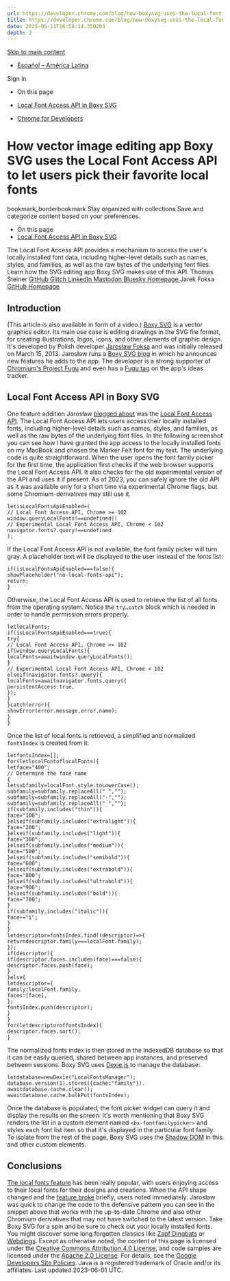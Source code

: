 ```yaml
---
url: https://developer.chrome.com/blog/how-boxysvg-uses-the-local-font-access-api?hl=en
title: https://developer.chrome.com/blog/how-boxysvg-uses-the-local-font-access-api?hl=en
date: 2025-05-11T16:56:14.350283
depth: 2
---
```


[ Skip to main content ](https://developer.chrome.com/blog/how-boxysvg-uses-the-local-font-access-api?hl=en#main-content)
  * [Español – América Latina](https://developer.chrome.com/blog/how-boxysvg-uses-the-local-font-access-api?hl=es-419)

Sign in


  * On this page
  * [Local Font Access API in Boxy SVG](https://developer.chrome.com/blog/how-boxysvg-uses-the-local-font-access-api?hl=en#local_font_access_api_in_boxy_svg)


  * [ Chrome for Developers ](https://developer.chrome.com/)


#  How vector image editing app Boxy SVG uses the Local Font Access API to let users pick their favorite local fonts 
bookmark_borderbookmark Stay organized with collections  Save and categorize content based on your preferences. 
  * On this page
  * [Local Font Access API in Boxy SVG](https://developer.chrome.com/blog/how-boxysvg-uses-the-local-font-access-api?hl=en#local_font_access_api_in_boxy_svg)


The Local Font Access API provides a mechanism to access the user's locally installed font data, including higher-level details such as names, styles, and families, as well as the raw bytes of the underlying font files. Learn how the SVG editing app Boxy SVG makes use of this API.
Thomas Steiner 
[ GitHub ](https://github.com/tomayac) [ Glitch ](https://glitch.com/@tomayac) [ LinkedIn ](https://www.linkedin.com/in/thomassteinerlinkedin) [ Mastodon ](https://toot.cafe/@tomayac) [ Bluesky ](https://bsky.app/profile/tomayac.com) [ Homepage ](https://blog.tomayac.com/)
Jarek Foksa 
[ GitHub ](https://github.com/jarek-foksa) [ Homepage ](http://foksa.name/)
## Introduction
(This article is also available in form of a video.)
[Boxy SVG](https://boxy-svg.com/) is a vector graphics editor. Its main use case is editing drawings in the SVG file format, for creating illustrations, logos, icons, and other elements of graphic design. It's developed by Polish developer [Jarosław Foksa](https://foksa.name/) and was initially released on March 15, 2013. Jarosław runs a [Boxy SVG blog](https://boxy-svg.com/blog/) in which he announces new features he adds to the app. The developer is a strong supporter of [Chromium's Project Fugu](https://developer.chrome.com/capabilities) and even has a [Fugu tag](https://boxy-svg.com/ideas?tag=Fugu) on the app's ideas tracker.
## Local Font Access API in Boxy SVG
One feature addition Jarosław [blogged about](https://boxy-svg.com/blog/15/enabling-local-system-fonts-support) was the [Local Font Access API](https://developer.mozilla.org/docs/Web/API/Local_Font_Access_API). The Local Font Access API lets users access their locally installed fonts, including higher-level details such as names, styles, and families, as well as the raw bytes of the underlying font files. In the following screenshot you can see how I have granted the app access to the locally installed fonts on my MacBook and chosen the Marker Felt font for my text.
The underlying code is quite straightforward. When the user opens the font family picker for the first time, the application first checks if the web browser supports the Local Font Access API.
It also checks for the old experimental version of the API and uses it if present. As of 2023, you can safely ignore the old API as it was available only for a short time via experimental Chrome flags, but some Chromium-derivatives may still use it.
```
letisLocalFontsApiEnabled=(
// Local Font Access API, Chrome >= 102
window.queryLocalFonts!==undefined||
// Experimental Local Font Access API, Chrome < 102
navigator.fonts?.query!==undefined
);

```

If the Local Font Access API is not available, the font family picker will turn gray. A placeholder text will be displayed to the user instead of the fonts list:
```
if(isLocalFontsApiEnabled===false){
showPlaceholder("no-local-fonts-api");
return;
}

```

Otherwise, the Local Font Access API is used to retrieve the list of all fonts from the operating system. Notice the `try…catch` block which is needed in order to handle permission errors properly.
```
letlocalFonts;
if(isLocalFontsApiEnabled===true){
try{
// Local Font Access API, Chrome >= 102
if(window.queryLocalFonts){
localFonts=awaitwindow.queryLocalFonts();
}
// Experimental Local Font Access API, Chrome < 102
elseif(navigator.fonts?.query){
localFonts=awaitnavigator.fonts.query({
persistentAccess:true,
});
}
}catch(error){
showError(error.message,error.name);
}
}

```

Once the list of local fonts is retrieved, a simplified and normalized `fontsIndex` is created from it:
```
letfontsIndex=[];
for(letlocalFontoflocalFonts){
letface="400";
// Determine the face name
{
letsubfamily=localFont.style.toLowerCase();
subfamily=subfamily.replaceAll(" ","");
subfamily=subfamily.replaceAll("-","");
subfamily=subfamily.replaceAll("_","");
if(subfamily.includes("thin")){
face="100";
}elseif(subfamily.includes("extralight")){
face="200";
}elseif(subfamily.includes("light")){
face="300";
}elseif(subfamily.includes("medium")){
face="500";
}elseif(subfamily.includes("semibold")){
face="600";
}elseif(subfamily.includes("extrabold")){
face="800";
}elseif(subfamily.includes("ultrabold")){
face="900";
}elseif(subfamily.includes("bold")){
face="700";
}
if(subfamily.includes("italic")){
face+="i";
}
}
letdescriptor=fontsIndex.find((descriptor)=>{
returndescriptor.family===localFont.family);
});
if(descriptor){
if(descriptor.faces.includes(face)===false){
descriptor.faces.push(face);
}
}else{
letdescriptor={
family:localFont.family,
faces:[face],
};
fontsIndex.push(descriptor);
}
}
for(letdescriptoroffontsIndex){
descriptor.faces.sort();
}

```

The normalized fonts index is then stored in the IndexedDB database so that it can be easily queried, shared between app instances, and preserved between sessions. Boxy SVG uses [Dexie.js](https://dexie.org/) to manage the database:
```
letdatabase=newDexie("LocalFontsManager");
database.version(1).stores({cache:"family"}).
awaitdatabase.cache.clear();
awaitdatabase.cache.bulkPut(fontsIndex);

```

Once the database is populated, the font picker widget can query it and display the results on the screen:
It's worth mentioning that Boxy SVG renders the list in a custom element named `<bx-fontfamilypicker>` and styles each font list item so that it's displayed in the particular font family. To isolate from the rest of the page, Boxy SVG uses the [Shadow DOM](https://developer.mozilla.org/docs/Web/Web_Components/Using_shadow_DOM) in this and other custom elements.
## Conclusions
[The local fonts feature](https://boxy-svg.com/ideas/80/system-fonts-list-in-typography-panel) has been really popular, with users enjoying access to their local fonts for their designs and creations. When the API shape changed and the [feature broke](https://boxy-svg.com/bugs/237/cant-access-local-fonts-with-chrome-102) briefly, users noted immediately. Jarosław was quick to change the code to the defensive pattern you can see in the snippet above that works with the up-to-date Chrome and also other Chromium derivatives that may not have switched to the latest version. Take Boxy SVG for a spin and be sure to check out your locally installed fonts. You might discover some long forgotten classics like [Zapf Dingbats](https://en.wikipedia.org/wiki/Zapf_Dingbats) or [Webdings](https://en.wikipedia.org/wiki/Webdings).
Except as otherwise noted, the content of this page is licensed under the [Creative Commons Attribution 4.0 License](https://creativecommons.org/licenses/by/4.0/), and code samples are licensed under the [Apache 2.0 License](https://www.apache.org/licenses/LICENSE-2.0). For details, see the [Google Developers Site Policies](https://developers.google.com/site-policies). Java is a registered trademark of Oracle and/or its affiliates.
Last updated 2023-06-01 UTC.

